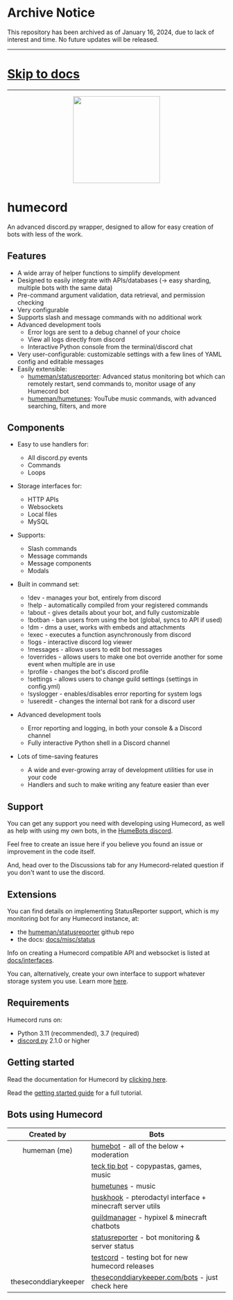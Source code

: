 # Archive Notice
This repository has been archived as of January 16, 2024, due to lack of interest and time. No future updates will be released.


---

# [Skip to docs](docs/README.md)

---

<p align="center">
    <img src="https://humeman.com/files/humecord/hcheader.png" height="200">
</p>

# humecord
An advanced discord.py wrapper, designed to allow for easy creation of bots with less of the work.

## Features
* A wide array of helper functions to simplify development
* Designed to easily integrate with APIs/databases (-> easy sharding, multiple bots with the same data)
* Pre-command argument validation, data retrieval, and permission checking
* Very configurable
* Supports slash and message commands with no additional work
* Advanced development tools
    * Error logs are sent to a debug channel of your choice
    * View all logs directly from discord
    * Interactive Python console from the terminal/discord chat
* Very user-configurable: customizable settings with a few lines of YAML config and editable messages
* Easily extensible:
    * [humeman/statusreporter](https://github.com/humeman/statusreporter): Advanced status monitoring bot which can remotely restart, send commands to, monitor usage of any Humecord bot
    * [humeman/humetunes](https://github.com/humeman/humetunes): YouTube music commands, with advanced searching, filters, and more

## Components
* Easy to use handlers for:
    * All discord.py events
    * Commands
    * Loops

* Storage interfaces for:
    * HTTP APIs
    * Websockets
    * Local files
    * MySQL

* Supports:
    * Slash commands
    * Message commands
    * Message components
    * Modals

* Built in command set:
    * !dev - manages your bot, entirely from discord
    * !help - automatically compiled from your registered commands
    * !about - gives details about your bot, and fully customizable
    * !botban - ban users from using the bot (global, syncs to API if used)
    * !dm - dms a user, works with embeds and attachments
    * !exec - executes a function asynchronously from discord
    * !logs - interactive discord log viewer
    * !messages - allows users to edit bot messages
    * !overrides - allows users to make one bot override another for some event when multiple are in use
    * !profile - changes the bot's discord profile
    * !settings - allows users to change guild settings (settings in config.yml)
    * !syslogger - enables/disables error reporting for system logs
    * !useredit - changes the internal bot rank for a discord user

* Advanced development tools
    * Error reporting and logging, in both your console & a Discord channel
    * Fully interactive Python shell in a Discord channel

* Lots of time-saving features
    * A wide and ever-growing array of development utilities for use in your code
    * Handlers and such to make writing any feature easier than ever

## Support
You can get any support you need with developing using Humecord, as well as help with using my own bots, in the [HumeBots discord](https://discord.gg/nhaRXY28Yn).

Feel free to create an issue here if you believe you found an issue or improvement in the code itself.

And, head over to the Discussions tab for any Humecord-related question if you don't want to use the discord.

## Extensions
You can find details on implementing StatusReporter support, which is my monitoring bot for any Humecord instance, at:
* the [humeman/statusreporter](https://github.com/humeman/statusreporter) github repo
* the docs: [docs/misc/status](docs/misc/status.md)

Info on creating a Humecord compatible API and websocket is listed at [docs/interfaces](docs/interfaces).

You can, alternatively, create your own interface to support whatever storage system you use. Learn more [here](docs/interfaces/create.md).

## Requirements
Humecord runs on:
* Python 3.11 (recommended), 3.7 (required)
* [discord.py](https://github.com/rapptz/discord.py) 2.1.0 or higher

## Getting started
Read the documentation for Humecord by [clicking here](docs/README.md).

Read the [getting started guide]() for a full tutorial.

## Bots using Humecord
| Created by           | Bots                                                              |
|:--------------------:| ----------------------------------------------------------------- |
| humeman (me)         | [humebot](https://humeman.com/bots/humebot) - all of the below + moderation |
|                      | [teck tip bot](https://humeman.com/bots/tecktip) - copypastas, games, music |
|                      | [humetunes](https://humeman.com/bots/humetunes) - music |
|                      | [huskhook](https://humeman.com/bots/huskhook) - pterodactyl interface + minecraft server utils |
|                      | [guildmanager](https://humeman.com/bots/guildmanager) - hypixel & minecraft chatbots |
|                      | [statusreporter](https://github.com/humeman/statusreporter) - bot monitoring & server status |
|                      | [testcord](https://humeman.com/bots/testcord) - testing bot for new humecord releases |
| theseconddiarykeeper | [theseconddiarykeeper.com/bots](https://theseconddiarykeeper.com/bots) - just check here |
